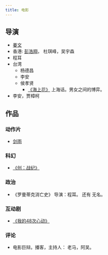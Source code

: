 ```yaml
---
title: 电影
---
```


## 导演
* [姜文](../j/jiang-wen.md)
* 香港: [彭浩翔](../p/pang-ho-cheung.md)， 杜琪峰，吴宇森
* 程耳
* 台湾 
  * 杨德昌
  * 李安
  * 侯孝贤
    * [《海上花》](https://www.youtube.com/watch?v=OKgDY9bNTPo) 上海话。男女之间的博弈。
* 李安，贾樟柯

## 作品
### 动作片
* [剑雨](../r/reign-of-assassins.md)

### 科幻
* [《创：战纪》](../t/tron-legacy.md)

### 政治
* 《罗曼蒂克消亡史》 导演：程耳。 还有 无名。

### 互动剧
* [《我的48次心动》](../4/48-heartbeat.md)

### 评论
* 电影巨辩。播客，主持人： 老马，阿吴。

